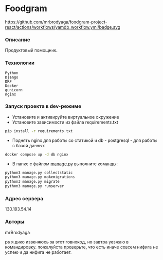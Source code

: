 # Foodgram

https://github.com/mrbrodyaga/foodgram-project-react/actions/workflows/yamdb_workflow.yml/badge.svg

### Описание
Продуктовый помощник.
### Технологии
```
Python
Django
DRF
Docker
gunicorn
nginx

```

### Запуск проекта в dev-режиме

- Установите и активируйте виртуальное окружение
- Установите зависимости из файла requirements.txt
```sh
pip install -r requirements.txt
```
- Поднять nginx для работы со статикой и db - postgresql - для работы с базой данных
```sh
docker compose up -d db nginx
```
- В папке с файлом [manage.py](manage.py) выполните команды:

```sh
python3 manage.py collectstatic
python3 manage.py makemigrations
python3 manage.py migrate
python3 manage.py runserver
```

### Адрес сервера

130.193.54.14

### Авторы

mrBrodyaga

ps  я дико извеняюсь за этот говнокод, но завтра уезжаю в командировку.
    пожалуйста проверьте, что есть иначе совсем нифига не успею
    и да нифига не работает.
